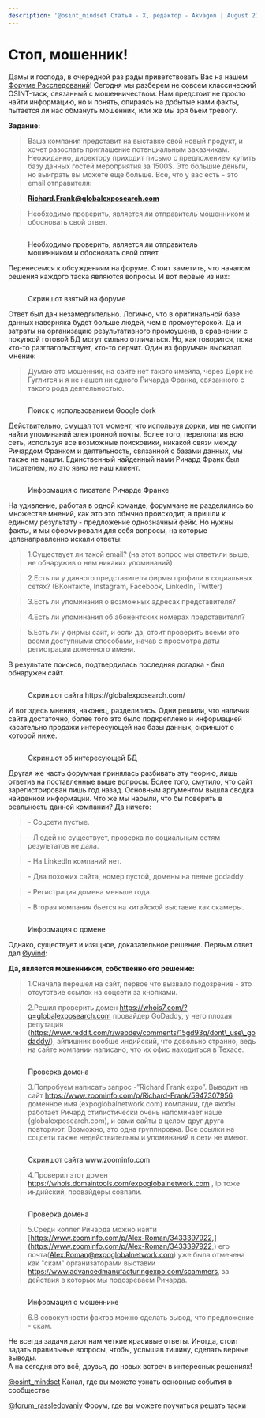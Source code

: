 ```yaml
---
description: '@osint_mindset Статья - X, редактор - Akvagon | August 21, 2023'
---
```


# Стоп, мошенник!

Дамы и господа, в очередной раз рады приветствовать Вас на нашем [Форуме Расследований](https://t.me/+GMxoDCvLO0k0MWRi)! Сегодня мы разберем не совсем классический OSINT-таск, связанный с мошенничеством. Нам предстоит не просто найти информацию, но и понять, опираясь на добытые нами факты, пытается ли нас обмануть мошенник, или же мы зря бьем тревогу.

**Задание:**

> Ваша компания представит на выставке свой новый продукт, и хочет разослать приглашение потенциальным заказчикам. Неожиданно, директору приходит письмо с предложением купить базу данных гостей мероприятия за 1500$. Это большие деньги, но выиграть вы можете еще больше. Все, что у вас есть - это email отправителя:

> **Richard.Frank@globalexposearch.com**

> Необходимо проверить, является ли отправитель мошенником и обосновать свой ответ.

<figure><img src="https://telegra.ph/file/c832f06f62787c2d18a37.jpg" alt=""><figcaption><p>Необходимо проверить, является ли отправитель мошенником и обосновать свой ответ</p></figcaption></figure>

Перенесемся к обсуждениям на форуме. Стоит заметить, что началом решения каждого таска являются вопросы. И вот первые из них:

<figure><img src="https://telegra.ph/file/4fce5216885f9da8f89df.png" alt=""><figcaption><p>Скриншот взятый на форуме</p></figcaption></figure>

Ответ был дан незамедлительно. Логично, что в оригинальной базе данных наверняка будет больше людей, чем в промоутерской. Да и затраты на организацию результативного промоушена, в сравнении с покупкой готовой БД могут сильно отличаться. Но, как говорится, пока кто-то разглагольствует, кто-то серчит. Один из форумчан высказал мнение:

> Думаю это мошенник, на сайте нет такого имейла, через Дорк не Гуглится и я не нашел ни одного Ричарда Франка, связанного с такого рода деятельностью.

<figure><img src="https://telegra.ph/file/05453f4b5424ca5a18620.png" alt=""><figcaption><p>Поиск с использованием Google dork</p></figcaption></figure>

Действительно, смущал тот момент, что используя дорки, мы не смогли найти упоминаний электронной почты. Более того, перелопатив всю сеть, используя все возможные поисковики, никакой связи между Ричардом Франком и деятельность, связанной с базами данных, мы также не нашли. Единственный найденный нами Ричард Франк был писателем, но это явно не наш клиент.

<figure><img src="https://telegra.ph/file/78f966d64ed8304e97ff2.png" alt=""><figcaption><p>Информация о писателе Ричарде Франке</p></figcaption></figure>

На удивление, работая в одной команде, форумчане не разделились во множестве мнений, как это это обычно происходит, а пришли к единому результату - предложение однозначный фейк. Но нужны факты, и мы сформировали для себя вопросы, на которые целенаправленно искали ответы:

> 1.Существует ли такой email? (на этот вопрос мы ответили выше, не обнаружив о нем никаких упоминаний)

> 2.Есть ли у данного представителя фирмы профили в социальных сетях? (ВКонтакте, Instagram, Facebook, LinkedIn, Twitter)

> 3.Есть ли упоминания о возможных адресах представителя?

> 4.Есть ли упоминания об абонентских номерах представителя?

> 5.Есть ли у фирмы сайт, и если да, стоит проверить всеми это всеми доступными способами, начав с просмотра даты регистрации доменного имени.

В результате поисков, подтвердилась последняя догадка - был обнаружен сайт.

<figure><img src="https://telegra.ph/file/40bcd2b480689782f9793.png" alt=""><figcaption><p>Скриншот сайта https://globalexposearch.com/</p></figcaption></figure>

И вот здесь мнения, наконец, разделились. Одни решили, что наличия сайта достаточно, более того это было подкреплено и информацией касательно продажи интересующей нас базы данных, скриншот о которой ниже.

<figure><img src="https://telegra.ph/file/565f547a8c3a618b50e74.png" alt=""><figcaption><p>Скриншот об интересующей БД</p></figcaption></figure>

Другая же часть форумчан принялась разбивать эту теорию, лишь ответив на поставленные выше вопросы. Более того, смутило, что сайт зарегистрирован лишь год назад. Основным аргументом вышла сводка найденной информации. Что же мы нарыли, что бы поверить в реальность данной компании? Да ничего:

> \- Соцсети пустые.

> \- Людей не существует, проверка по социальным сетям результатов не дала.

> \- На LinkedIn компаний нет.

> \- Два похожих сайта, номер пустой, домены на левые godaddy.

> \- Регистрация домена меньше года.

> \- Вторая компания бьется на китайской выставке как скамеры.

<figure><img src="https://telegra.ph/file/19df29920e160d8a2fa7b.png" alt=""><figcaption><p>Информация о домене</p></figcaption></figure>

Однако, существует и изящное, доказательное решение. Первым ответ дал [Øyvind](https://t.me/leoman\_gurman):

**Да, является мошенником, собственно его решение:**

> 1.Сначала перешел на сайт, первое что вызвало подозрение - это отсутствие ссылок на соцсети за кнопками.

> 2.Решил проверить домен https://whois7.com/?q=globalexposearch.com провайдер GoDaddy, у него плохая репутация (https://www.reddit.com/r/webdev/comments/15gd93q/dont\_use\_godaddy/), айпишник вообще индийский, что довольно странно, ведь на сайте компании написано, что их офис находиться в Техасе.

<figure><img src="https://telegra.ph/file/52db6f669f3377b6e650f.png" alt=""><figcaption><p>Проверка домена</p></figcaption></figure>

> 3.Попробуем написать запрос -”Richard Frank expo”. Выводит на сайт https://www.zoominfo.com/p/Richard-Frank/5947307956, доменное имя (expoglobalnetwork.com) компании, где якобы работает Ричард стилистически очень напоминает наше (globalexposearch.com), и сами сайты в целом друг друга повторяют. Возможно, это одна группировка. Все ссылки на соцсети также недействительны и упоминаний в сети не имеют.

<figure><img src="https://telegra.ph/file/81a21b975cd1910916980.png" alt=""><figcaption><p>Скриншот сайта www.zoominfo.com</p></figcaption></figure>

> 4.Проверил этот домен https://whois.domaintools.com/expoglobalnetwork.com , ip тоже индийский, провайдеры совпали.

<figure><img src="https://telegra.ph/file/28d0028ffe86b867bb1ef.png" alt=""><figcaption><p>Проверка домена</p></figcaption></figure>

> 5.Среди коллег Ричарда можно найти [https://www.zoominfo.com/p/Alex-Roman/3433397922,](https://www.zoominfo.com/p/Alex-Roman/3433397922,) его почта(Alex.Roman@expoglobalnetwork.com) уже была отмечена как "скам" организаторами выставки https://www.advancedmanufacturingexpo.com/scammers, за действия в которых мы подозреваем Ричарда.

<figure><img src="https://telegra.ph/file/109e123c586ed7d64fca8.jpg" alt=""><figcaption><p>Информация о мошеннике</p></figcaption></figure>

> 6.В совокупности фактов можно сделать вывод, что предложение - скам.

Не всегда задачи дают нам четкие красивые ответы. Иногда, стоит задать правильные вопросы, чтобы, услышав тишину, сделать верные выводы.\
А на сегодня это всё, друзья, до новых встреч в интересных решениях!

[@osint\_mindset](https://t.me/osint\_mindset) Канал, где вы можете узнать основные события в сообществе

[@forum\_rassledovaniy](https://t.me/+GMxoDCvLO0k0MWRi) Форум, где вы можете поучиться решать таски
